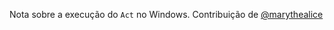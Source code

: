 Nota sobre a execução do `Act` no Windows. Contribuição de [@marythealice](https://github.com/marythealice)
